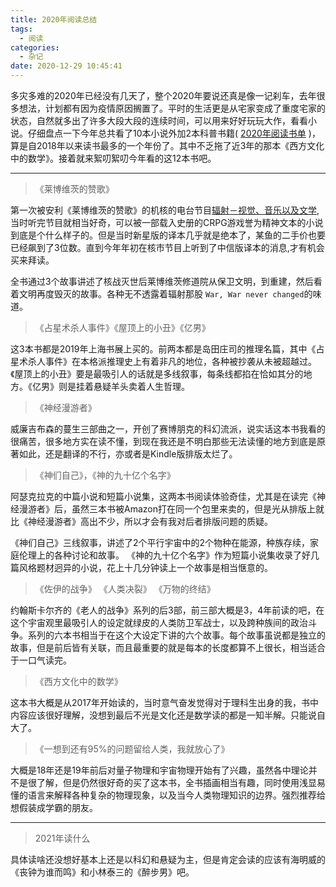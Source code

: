 ```yaml
---
title: 2020年阅读总结
tags:
  - 阅读
categories:
  - 杂记
date: 2020-12-29 10:45:41
---
```



多灾多难的2020年已经没有几天了，整个2020年要说还真是像一记刹车，去年很多想法，计划都有因为疫情原因搁置了。平时的生活更是从宅家变成了重度宅家的状态，自然就多出了许多大段大段的连续时间，可以用来好好玩玩大作，看看小说。仔细盘点一下今年总共看了10本小说外加2本科普书籍( [2020年阅读书单](https://github.com/hashmaparraylist/ReadList/blob/master/ReadList2020.md)
)，算是自2018年以来读书最多的一个年份了。其中不乏拖了近3年的那本《西方文化中的数学》。接着就来絮叨絮叨今年看的这12本书吧。

---

> 《莱博维茨的赞歌》

第一次被安利《莱博维茨的赞歌》的机核的电台节目[辐射－视觉、音乐以及文学](https://www.gcores.com/radios/16773), 当时听完节目就相当好奇，可以被一部载入史册的CRPG游戏誉为精神文本的小说到底是个什么样子的。但是当时新星版的译本几乎就是绝本了，某鱼的二手价也要已经飙到了3位数。直到今年年初在核市节目上听到了中信版译本的消息,才有机会买来拜读。

全书通过3个故事讲述了核战灭世后莱博维茨修道院从保卫文明，到重建，然后看着文明再度毁灭的故事。各种无不透露着辐射那股 `War, War never changed`的味道。

> 《占星术杀人事件》《屋顶上的小丑》《亿男》

这3本书都是2019年上海书展上买的。前两本都是岛田庄司的推理名篇，其中《占星术杀人事件》在本格派推理史上有着非凡的地位，各种被抄袭从未被超越过。《屋顶上的小丑》要是最吸引人的话就是多线叙事，每条线都掐在恰如其分的地方。《亿男》则是挂着悬疑羊头卖着人生哲理。

> 《神经漫游者》

威廉吉布森的蔓生三部曲之一，开创了赛博朋克的科幻流派，说实话这本书我看的很痛苦，很多地方实在读不懂，到现在我还是不明白那些无法读懂的地方到底是原著如此，还是翻译的不行，亦或者是Kindle版排版太烂了。

> 《神们自己》，《神的九十亿个名字》

阿瑟克拉克的中篇小说和短篇小说集，这两本书阅读体验奇佳，尤其是在读完《神经漫游者》后，虽然三本书被Amazon打在同一个包里来卖的，但是光从排版上就比《神经漫游者》高出不少，所以才会有我对后者排版问题的质疑。

《神们自己》三线叙事，讲述了2个平行宇宙中的2个物种在能源，种族存续，家庭伦理上的各种讨论和故事。 《神的九十亿个名字》作为短篇小说集收录了好几篇风格题材迥异的小说，花上十几分钟读上一个故事是相当惬意的。

> 《佐伊的战争》 《人类决裂》 《万物的终结》

约翰斯卡尔齐的《老人的战争》系列的后3部，前三部大概是3，4年前读的吧，在这个宇宙观里最吸引人的设定就绿皮的人类防卫军战士，以及跨种族间的政治斗争。系列的六本书相当于在这个大设定下讲的六个故事。每个故事虽说都是独立的故事，但是前后皆有关联，而且最重要的就是每本的长度都算不上很长，相当适合于一口气读完。

> 《西方文化中的数学》

这本书大概是从2017年开始读的，当时意气奋发觉得对于理科生出身的我，书中内容应该很好理解，没想到最后不光是文化还是数学读的都是一知半解。只能说自大了。

> 《一想到还有95%的问题留给人类，我就放心了》

大概是18年还是19年前后对量子物理和宇宙物理开始有了兴趣，虽然各中理论并不是很了解，但是仍然很好奇的买了这本书，全书插画相当有趣，同时使用浅显易懂的语言来解释各种复杂的物理现象，以及当今人类物理知识的边界。强烈推荐给想假装成学霸的朋友。

---

> 2021年读什么

具体读啥还没想好基本上还是以科幻和悬疑为主，但是肯定会读的应该有海明威的《丧钟为谁而鸣》和小林泰三的《醉步男》吧。

